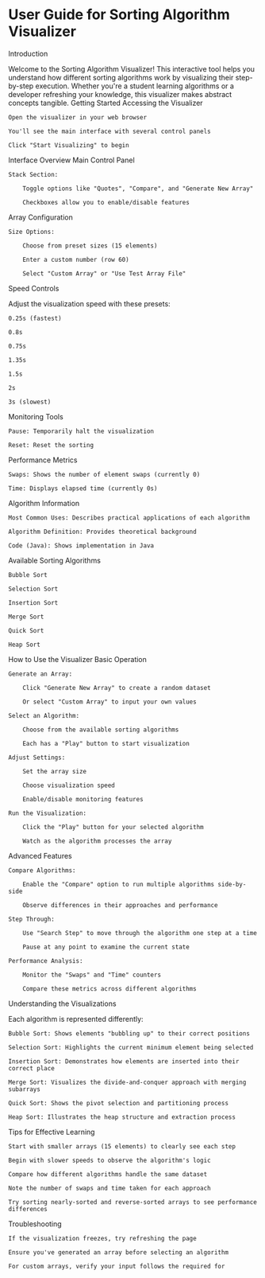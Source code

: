 # User Guide for Sorting Algorithm Visualizer
Introduction

Welcome to the Sorting Algorithm Visualizer! This interactive tool helps you understand how different sorting algorithms work by visualizing their step-by-step execution. Whether you're a student learning algorithms or a developer refreshing your knowledge, this visualizer makes abstract concepts tangible.
Getting Started
Accessing the Visualizer

    Open the visualizer in your web browser

    You'll see the main interface with several control panels

    Click "Start Visualizing" to begin

Interface Overview
Main Control Panel

    Stack Section:

        Toggle options like "Quotes", "Compare", and "Generate New Array"

        Checkboxes allow you to enable/disable features

Array Configuration

    Size Options:

        Choose from preset sizes (15 elements)

        Enter a custom number (row 60)

        Select "Custom Array" or "Use Test Array File"

Speed Controls

Adjust the visualization speed with these presets:

    0.25s (fastest)

    0.8s

    0.75s

    1.35s

    1.5s

    2s

    3s (slowest)

Monitoring Tools


    Pause: Temporarily halt the visualization

    Reset: Reset the sorting

Performance Metrics

    Swaps: Shows the number of element swaps (currently 0)

    Time: Displays elapsed time (currently 0s)

Algorithm Information

    Most Common Uses: Describes practical applications of each algorithm

    Algorithm Definition: Provides theoretical background

    Code (Java): Shows implementation in Java

Available Sorting Algorithms

    Bubble Sort

    Selection Sort

    Insertion Sort

    Merge Sort

    Quick Sort

    Heap Sort

How to Use the Visualizer
Basic Operation

    Generate an Array:

        Click "Generate New Array" to create a random dataset

        Or select "Custom Array" to input your own values

    Select an Algorithm:

        Choose from the available sorting algorithms

        Each has a "Play" button to start visualization

    Adjust Settings:

        Set the array size

        Choose visualization speed

        Enable/disable monitoring features

    Run the Visualization:

        Click the "Play" button for your selected algorithm

        Watch as the algorithm processes the array

Advanced Features

    Compare Algorithms:

        Enable the "Compare" option to run multiple algorithms side-by-side

        Observe differences in their approaches and performance

    Step Through:

        Use "Search Step" to move through the algorithm one step at a time

        Pause at any point to examine the current state

    Performance Analysis:

        Monitor the "Swaps" and "Time" counters

        Compare these metrics across different algorithms

Understanding the Visualizations

Each algorithm is represented differently:

    Bubble Sort: Shows elements "bubbling up" to their correct positions

    Selection Sort: Highlights the current minimum element being selected

    Insertion Sort: Demonstrates how elements are inserted into their correct place

    Merge Sort: Visualizes the divide-and-conquer approach with merging subarrays

    Quick Sort: Shows the pivot selection and partitioning process

    Heap Sort: Illustrates the heap structure and extraction process

Tips for Effective Learning

    Start with smaller arrays (15 elements) to clearly see each step

    Begin with slower speeds to observe the algorithm's logic

    Compare how different algorithms handle the same dataset

    Note the number of swaps and time taken for each approach

    Try sorting nearly-sorted and reverse-sorted arrays to see performance differences

Troubleshooting

    If the visualization freezes, try refreshing the page

    Ensure you've generated an array before selecting an algorithm

    For custom arrays, verify your input follows the required for
